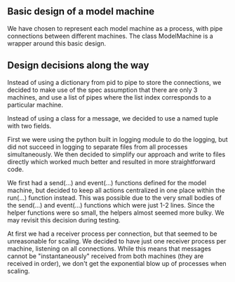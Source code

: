 ## Basic design of a model machine

We have chosen to represent each model machine as a process, with pipe connections between different machines. The class ModelMachine is a wrapper around this basic design.

## Design decisions along the way

Instead of using a dictionary from pid to pipe to store the connections,
we decided to make use of the spec assumption that there are only 3 
machines, and use a list of pipes where the list index corresponds to a 
particular machine.

Instead of using a class for a message, we decided to use a named tuple with two fields.

First we were using the python built in logging module to do the logging, but did not succeed in 
logging to separate files from all processes simultaneously. We then decided to simplify our 
approach and write to files directly which worked much better and resulted in more 
straightforward code.

We first had a send(...) and event(...) functions defined for the model machine, but decided to keep 
all actions centralized in one place within the run(...) function instead. This was possible due 
to the very small bodies of the send(...) and event(...) functions which were just 1-2 lines. Since 
the helper functions were so small, the helpers almost seemed more bulky. We may revisit this decision
during testing.

At first we had a receiver process per connection, but that seemed to be unreasonable for scaling.
We decided to have just one receiver process per machine, listening on all connections. While this 
means that messages cannot be "instantaneously" received from both machines (they are received in order), 
we don't get the exponential blow up of processes when scaling.